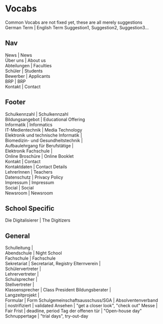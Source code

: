 # Vocabs
Common Vocabs are not fixed yet, these are all merely suggestions  
German Term | English Term Suggestion1, Suggestion2, Suggestion3...  


## Nav
News | News  
Über uns | About us  
Abteilungen | Faculties  
Schüler | Students  
Bewerber | Applicants  
BRP | BRP  
Kontakt | Contact  


## Footer
Schulkennzahl | Schulkennzahl  
Bildungsangebot | Educational Offering  
Informatik | Informatics  
IT-Medientechnik | Media Technology  
Elektronik und technische Informatik |  
Biomedizin- und Gesundheitstechnik |  
Aufbaulehrgang für Berufstätige |  
Elektronik Fachschule |   
Online Broschüre | Online Booklet  
Kontakt | Contact  
Kontaktdaten | Contact Details  
LehrerInnen |  Teachers  
Datenschutz | Privacy Policy  
Impressum | Impressum  
Social |  Social  
Newsroom | Newsroom  


## School Specific
Die Digitalisierer |  The Digitizers  



## General
Schulleitung |  
Abendschule | Night School  
Fachschule | Fachschule  
Sekretariat |  Secretariat, Registry 
Elternverein |  
Schülervertreter |  
Lehrervertreter |  
Schulsprecher |  
Stellvertreter |  
Klassensprecher | Class President
Bildungsberater |  
Langzeitprojekt |  
Formular |  Form
Schulgemeinschaftsausschuss/SGA |
Absolventenverband |
nostrifiziert | validated
Ansehen | "get a closer look", "check out"
Messe | Fair
Frist | deadline, period
Tag der offenen tür | "Open-house day"
Schnuppertage | "trial days", try-out-day
